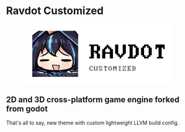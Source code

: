 # Ravdot Customized

<p align="center">
  <a href="https://github.com/ravimo42/ravdot-customized">
    <img src="logo_outlined.svg" width="400" alt="Ravdot Customized logo">
  </a>
</p>

## 2D and 3D cross-platform game engine forked from godot

That's all to say, new theme with custom lightweight LLVM build config.
